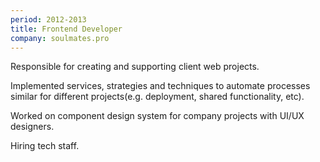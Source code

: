 ```yaml
---
period: 2012-2013
title: Frontend Developer
company: soulmates.pro
---
```


Responsible for creating and supporting client web projects.

Implemented services, strategies and techniques to automate processes similar for different projects(e.g. deployment, shared functionality, etc).

Worked on component design system for company projects with UI/UX designers.

Hiring tech staff.
